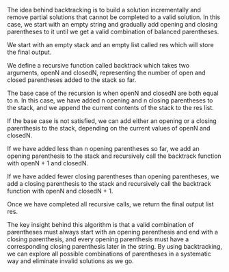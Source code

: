The idea behind backtracking is to build a solution incrementally and remove partial solutions that cannot be completed to a valid solution. In this case, we start with an empty string and gradually add opening and closing parentheses to it until we get a valid combination of balanced parentheses.

We start with an empty stack and an empty list called res which will store the final output.

We define a recursive function called backtrack which takes two arguments, openN and closedN, representing the number of open and closed parentheses added to the stack so far.

The base case of the recursion is when openN and closedN are both equal to n. In this case, we have added n opening and n closing parentheses to the stack, and we append the current contents of the stack to the res list.

If the base case is not satisfied, we can add either an opening or a closing parenthesis to the stack, depending on the current values of openN and closedN.

If we have added less than n opening parentheses so far, we add an opening parenthesis to the stack and recursively call the backtrack function with openN + 1 and closedN.

If we have added fewer closing parentheses than opening parentheses, we add a closing parenthesis to the stack and recursively call the backtrack function with openN and closedN + 1.

Once we have completed all recursive calls, we return the final output list res.

The key insight behind this algorithm is that a valid combination of parentheses must always start with an opening parenthesis and end with a closing parenthesis, and every opening parenthesis must have a corresponding closing parenthesis later in the string. By using backtracking, we can explore all possible combinations of parentheses in a systematic way and eliminate invalid solutions as we go.
